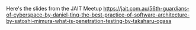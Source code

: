 Here's the slides from the JAIT Meetup
https://jait.com.au/56th-guardians-of-cyberspace-by-daniel-ting-the-best-practice-of-software-architecture-by-satoshi-mimura-what-is-penetration-testing-by-takaharu-ogasa
